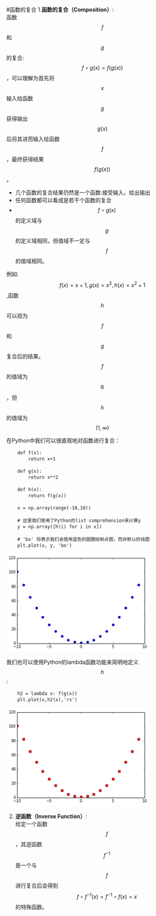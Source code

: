 #函数的复合
1.**函数的复合（Composition）**:  
函数$$f$$和$$g$$的复合:$$f\circ g(x)=f(g(x))$$，可以理解为首先将$$x$$输入给函数$$g$$获得输出$$g(x)$$后将其进而输入给函数$$f$$，最终获得结果$$f(g(x))$$。

+ 几个函数的复合结果仍然是一个函数:接受输入，给出输出
+ 任何函数都可以看成是若干个函数的复合 
+ $$f\circ g(x)$$的定义域与$$g$$的定义域相同，但值域不一定与$$f$$的值域相同。


例如:$$f(x)= x+1,g(x)=x^2,h(x)=x^2+1$$,函数$$h$$可以视为$$f$$和$$g$$复合后的结果。$$f$$的值域为$$\mathbb{R}$$，但$$h$$的值域为$$(1,\infty)$$ 

在Python中我们可以很直观地对函数进行复合：

```
    def f(x):
        return x+1
    
    def g(x):
        return x**2
        
    def h(x):
        return f(g(x))
        
    x = np.array(range(-10,10))
    
    # 这里我们使用了Python的list comprehension来计算y
    y = np.array([h(i) for i in x])
    
    # 'bo' 将表示我们会使用蓝色的圆圈绘制点图，而非默认的线图
    plt.plot(x, y, 'bo')
```

![02-01 compFunc](images/02-01compFunc.png)    

我们也可以使用Python的lambda函数功能来简明地定义$$h$$:

```
    h2 = lambda x: f(g(x))
    plt.plot(x,h2(x),'rs')
```

![02-02 compFunc2](images/02-02compFunc2.png) 

2. **逆函数（Inverse Function）**:  
给定一个函数$$f$$，其逆函数$$f^{-1}$$是一个与$$f$$进行复合后会得到$$f\circ f^{-1}(x)=f^{-1} \circ f (x)=x$$的特殊函数。



